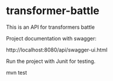 # transformer-battle
This is an API for transformers battle

Project documentation with swagger:

http://localhost:8080/api/swagger-ui.html

Run the project with Junit for testing.

mvn test
